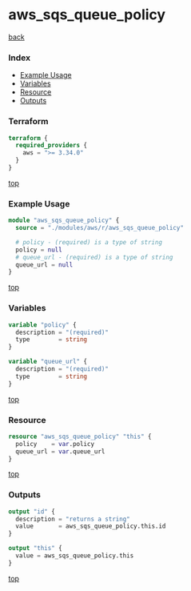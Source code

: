 # aws_sqs_queue_policy

[back](../aws.md)

### Index

- [Example Usage](#example-usage)
- [Variables](#variables)
- [Resource](#resource)
- [Outputs](#outputs)

### Terraform

```terraform
terraform {
  required_providers {
    aws = ">= 3.34.0"
  }
}
```

[top](#index)

### Example Usage

```terraform
module "aws_sqs_queue_policy" {
  source = "./modules/aws/r/aws_sqs_queue_policy"

  # policy - (required) is a type of string
  policy = null
  # queue_url - (required) is a type of string
  queue_url = null
}
```

[top](#index)

### Variables

```terraform
variable "policy" {
  description = "(required)"
  type        = string
}

variable "queue_url" {
  description = "(required)"
  type        = string
}
```

[top](#index)

### Resource

```terraform
resource "aws_sqs_queue_policy" "this" {
  policy    = var.policy
  queue_url = var.queue_url
}
```

[top](#index)

### Outputs

```terraform
output "id" {
  description = "returns a string"
  value       = aws_sqs_queue_policy.this.id
}

output "this" {
  value = aws_sqs_queue_policy.this
}
```

[top](#index)